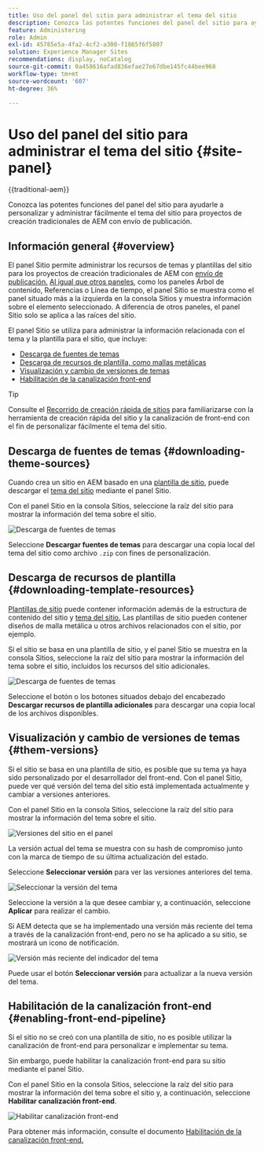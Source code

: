 ```yaml
---
title: Uso del panel del sitio para administrar el tema del sitio
description: Conozca las potentes funciones del panel del sitio para ayudarle a personalizar y administrar fácilmente el tema del sitio para proyectos de creación tradicionales de AEM con envío de publicación.
feature: Administering
role: Admin
exl-id: 45785e5a-4fa2-4cf2-a300-f1865f6f5807
solution: Experience Manager Sites
recommendations: display, noCatalog
source-git-commit: 0a458616afad836efae27e67dbe145fc44bee968
workflow-type: tm+mt
source-wordcount: '607'
ht-degree: 36%

---
```



# Uso del panel del sitio para administrar el tema del sitio {#site-panel}

{{traditional-aem}}

Conozca las potentes funciones del panel del sitio para ayudarle a personalizar y administrar fácilmente el tema del sitio para proyectos de creación tradicionales de AEM con envío de publicación.

## Información general {#overview}

El panel Sitio permite administrar los recursos de temas y plantillas del sitio para los proyectos de creación tradicionales de AEM con [envío de publicación.](/help/sites-cloud/authoring/author-publish.md) [Al igual que otros paneles](/help/sites-cloud/authoring/sites-console/console-side-panel.md), como los paneles Árbol de contenido, Referencias o Línea de tiempo, el panel Sitio se muestra como el panel situado más a la izquierda en la consola Sitios y muestra información sobre el elemento seleccionado. A diferencia de otros paneles, el panel Sitio solo se aplica a las raíces del sitio.

El panel Sitio se utiliza para administrar la información relacionada con el tema y la plantilla para el sitio, que incluye:

* [Descarga de fuentes de temas](#downloading-theme-sources)
* [Descarga de recursos de plantilla, como mallas metálicas](#downloading-template-resources)
* [Visualización y cambio de versiones de temas](#theme-vrsions)
* [Habilitación de la canalización front-end](#enabling-the-front-end-pipeline)

>[!TIP]
>
>Consulte el [Recorrido de creación rápida de sitios](/help/journey-sites/quick-site/overview.md) para familiarizarse con la herramienta de creación rápida del sitio y la canalización de front-end con el fin de personalizar fácilmente el tema del sitio.

## Descarga de fuentes de temas {#downloading-theme-sources}

Cuando crea un sitio en AEM basado en una [plantilla de sitio](site-templates.md), puede descargar el [tema del sitio](site-themes.md) mediante el panel Sitio.

Con el panel Sitio en la consola Sitios, seleccione la raíz del sitio para mostrar la información del tema sobre el sitio.

![Descarga de fuentes de temas](/help/sites-cloud/administering/assets/download-theme-wireframe.png)

Seleccione **Descargar fuentes de temas** para descargar una copia local del tema del sitio como archivo `.zip` con fines de personalización.

## Descarga de recursos de plantilla {#downloading-template-resources}

[Plantillas de sitio](site-templates.md) puede contener información además de la estructura de contenido del sitio y [tema del sitio.](site-themes.md) Las plantillas de sitio pueden contener diseños de malla metálica u otros archivos relacionados con el sitio, por ejemplo.

Si el sitio se basa en una plantilla de sitio, y el panel Sitio se muestra en la consola Sitios, seleccione la raíz del sitio para mostrar la información del tema sobre el sitio, incluidos los recursos del sitio adicionales.

![Descarga de fuentes de temas](/help/sites-cloud/administering/assets/download-theme-wireframe.png)

Seleccione el botón o los botones situados debajo del encabezado **Descargar recursos de plantilla adicionales** para descargar una copia local de los archivos disponibles.

## Visualización y cambio de versiones de temas {#them-versions}

Si el sitio se basa en una plantilla de sitio, es posible que su tema ya haya sido personalizado por el desarrollador del front-end. Con el panel Sitio, puede ver qué versión del tema del sitio está implementada actualmente y cambiar a versiones anteriores.

Con el panel Sitio en la consola Sitios, seleccione la raíz del sitio para mostrar la información del tema sobre el sitio.

![Versiones del sitio en el panel](/help/sites-cloud/administering/assets/theme-versions.png)

La versión actual del tema se muestra con su hash de compromiso junto con la marca de tiempo de su última actualización del estado.

Seleccione **Seleccionar versión** para ver las versiones anteriores del tema.

![Seleccionar la versión del tema](/help/sites-cloud/administering/assets/select-theme-versions.png)

Seleccione la versión a la que desee cambiar y, a continuación, seleccione **Aplicar** para realizar el cambio.

Si AEM detecta que se ha implementado una versión más reciente del tema a través de la canalización front-end, pero no se ha aplicado a su sitio, se mostrará un icono de notificación.

![Versión más reciente del indicador del tema](/help/sites-cloud/administering/assets/new-theme-version.png)

Puede usar el botón **Seleccionar versión** para actualizar a la nueva versión del tema.

## Habilitación de la canalización front-end {#enabling-front-end-pipeline}

Si el sitio no se creó con una plantilla de sitio, no es posible utilizar la canalización de front-end para personalizar e implementar su tema.

Sin embargo, puede habilitar la canalización front-end para su sitio mediante el panel Sitio.

Con el panel Sitio en la consola Sitios, seleccione la raíz del sitio para mostrar la información del tema sobre el sitio y, a continuación, seleccione **Habilitar canalización front-end**.

![Habilitar canalización front-end](/help/sites-cloud/administering/assets/enable-fep.png)

Para obtener más información, consulte el documento [Habilitación de la canalización front-end.](enable-front-end-pipeline.md)
